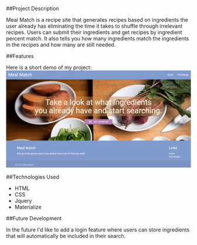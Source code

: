 ##Project Description

Meal Match is a recipe site that generates recipes based on ingredients the user already has eliminating the time it takes to shuffle through irrelevant recipes. Users can submit their ingredients and get recipes by ingredient percent match. It also tells you how many ingredients match the ingredients in the recipes and how many are still needed.

##Features

Here is a short demo of my project:
[![Q1-Project-Galvanize](/images/landing.png)](https://vimeo.com/195208395)

##Technologies Used

* HTML
* CSS
* Jquery
* Materialize

##Future Development

In the future I'd like to add a login feature where users can store ingredients that will automatically be included in their search.  
